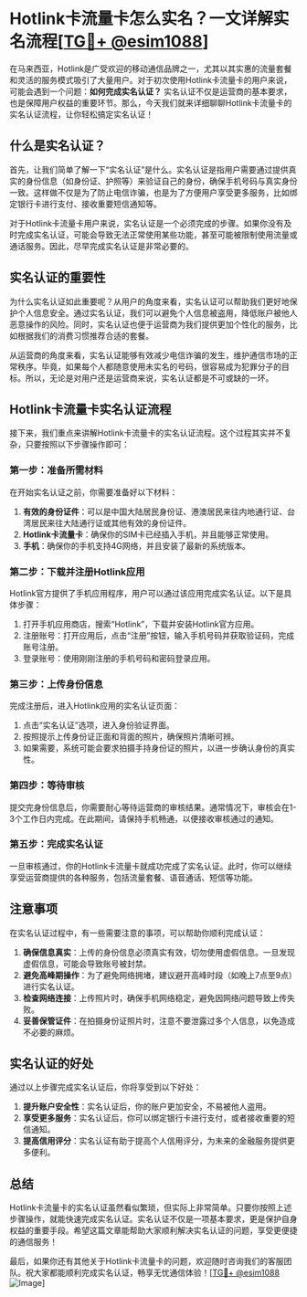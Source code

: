 # Hotlink卡流量卡怎么实名？一文详解实名流程[[TG💪+ @esim1088](https://t.me/s/esim1088)]

在马来西亚，Hotlink是广受欢迎的移动通信品牌之一，尤其以其实惠的流量套餐和灵活的服务模式吸引了大量用户。对于初次使用Hotlink卡流量卡的用户来说，可能会遇到一个问题：**如何完成实名认证？** 实名认证不仅是运营商的基本要求，也是保障用户权益的重要环节。那么，今天我们就来详细聊聊Hotlink卡流量卡的实名认证流程，让你轻松搞定实名认证！

## 什么是实名认证？

首先，让我们简单了解一下“实名认证”是什么。实名认证是指用户需要通过提供真实的身份信息（如身份证、护照等）来验证自己的身份，确保手机号码与真实身份一致。这样做不仅是为了防止电信诈骗，也是为了方便用户享受更多服务，比如绑定银行卡进行支付、接收重要短信通知等。

对于Hotlink卡流量卡用户来说，实名认证是一个必须完成的步骤。如果你没有及时完成实名认证，可能会导致无法正常使用某些功能，甚至可能被限制使用流量或通话服务。因此，尽早完成实名认证是非常必要的。

## 实名认证的重要性

为什么实名认证如此重要呢？从用户的角度来看，实名认证可以帮助我们更好地保护个人信息安全。通过实名认证，我们可以避免个人信息被盗用，降低账户被他人恶意操作的风险。同时，实名认证也便于运营商为我们提供更加个性化的服务，比如根据我们的消费习惯推荐合适的套餐。

从运营商的角度来看，实名认证能够有效减少电信诈骗的发生，维护通信市场的正常秩序。毕竟，如果每个人都随意使用未实名的号码，很容易成为犯罪分子的目标。所以，无论是对用户还是运营商来说，实名认证都是不可或缺的一环。

## Hotlink卡流量卡实名认证流程

接下来，我们重点来讲解Hotlink卡流量卡的实名认证流程。这个过程其实并不复杂，只要按照以下步骤操作即可：

### 第一步：准备所需材料

在开始实名认证之前，你需要准备好以下材料：

1. **有效的身份证件**：可以是中国大陆居民身份证、港澳居民来往内地通行证、台湾居民来往大陆通行证或其他有效的身份证件。
2. **Hotlink卡流量卡**：确保你的SIM卡已经插入手机，并且能够正常使用。
3. **手机**：确保你的手机支持4G网络，并且安装了最新的系统版本。

### 第二步：下载并注册Hotlink应用

Hotlink官方提供了手机应用程序，用户可以通过该应用完成实名认证。以下是具体步骤：

1. 打开手机应用商店，搜索“Hotlink”，下载并安装Hotlink官方应用。
2. 注册账号：打开应用后，点击“注册”按钮，输入手机号码并获取验证码，完成账号注册。
3. 登录账号：使用刚刚注册的手机号码和密码登录应用。

### 第三步：上传身份信息

完成注册后，进入Hotlink应用的实名认证页面：

1. 点击“实名认证”选项，进入身份验证界面。
2. 按照提示上传身份证正面和背面的照片，确保照片清晰可辨。
3. 如果需要，系统可能会要求拍摄手持身份证的照片，以进一步确认身份的真实性。

### 第四步：等待审核

提交完身份信息后，你需要耐心等待运营商的审核结果。通常情况下，审核会在1-3个工作日内完成。在此期间，请保持手机畅通，以便接收审核通过的通知。

### 第五步：完成实名认证

一旦审核通过，你的Hotlink卡流量卡就成功完成了实名认证。此时，你可以继续享受运营商提供的各种服务，包括流量套餐、语音通话、短信等功能。

## 注意事项

在实名认证过程中，有一些需要注意的事项，可以帮助你顺利完成认证：

1. **确保信息真实**：上传的身份信息必须真实有效，切勿使用虚假信息。一旦发现虚假信息，可能会导致账号被封禁。
2. **避免高峰期操作**：为了避免网络拥堵，建议避开高峰时段（如晚上7点至9点）进行实名认证。
3. **检查网络连接**：上传照片时，确保手机网络稳定，避免因网络问题导致上传失败。
4. **妥善保管证件**：在拍摄身份证照片时，注意不要泄露过多个人信息，以免造成不必要的麻烦。

## 实名认证的好处

通过以上步骤完成实名认证后，你将享受到以下好处：

1. **提升账户安全性**：实名认证后，你的账户更加安全，不易被他人盗用。
2. **享受更多服务**：实名认证后，你可以绑定银行卡进行支付，或者接收重要的短信通知。
3. **提高信用评分**：实名认证有助于提高个人信用评分，为未来的金融服务提供更多便利。

## 总结

Hotlink卡流量卡的实名认证虽然看似繁琐，但实际上非常简单。只要你按照上述步骤操作，就能快速完成实名认证。实名认证不仅是一项基本要求，更是保护自身权益的重要手段。希望这篇文章能帮助大家顺利解决实名认证的问题，享受更便捷的通信服务！

最后，如果你还有其他关于Hotlink卡流量卡的问题，欢迎随时咨询我们的客服团队。祝大家都能顺利完成实名认证，畅享无忧通信体验！[[TG💪+ @esim1088](https://t.me/s/esim1088) ![Image](https://i.postimg.cc/4NQfJmqS/Snipaste-2025-05-13-00-14-12.png)]